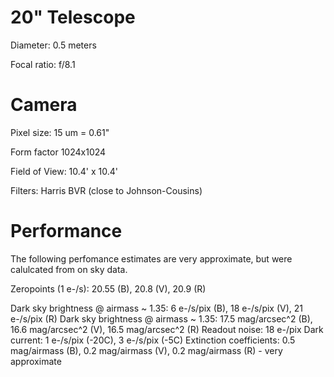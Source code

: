 # 20" Telescope

Diameter: 0.5 meters

Focal ratio: f/8.1

# Camera

Pixel size: 15 um = 0.61"

Form factor 1024x1024

Field of View: 10.4' x 10.4'

Filters: Harris BVR (close to Johnson-Cousins)

# Performance

The following perfomance estimates are very approximate, but were calulcated from on sky data.

Zeropoints (1 e-/s): 20.55 (B), 20.8 (V), 20.9 (R)

Dark sky brightness @ airmass ~ 1.35: 6 e-/s/pix (B), 18 e-/s/pix (V), 21 e-/s/pix (R)
Dark sky brightness @ airmass ~ 1.35: 17.5 mag/arcsec^2 (B), 16.6 mag/arcsec^2 (V), 16.5 mag/arcsec^2 (R)
Readout noise: 18 e-/pix
Dark current: 1 e-/s/pix (-20C), 3 e-/s/pix (-5C)
Extinction coefficients: 0.5 mag/airmass (B), 0.2 mag/airmass (V), 0.2 mag/airmass (R) - very approximate



